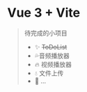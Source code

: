 # Vue 3 + Vite

> 待完成的小项目
>  + :sparkles: ~~ToDoList~~
>  + :sweat_drops:音频播放器
>  + :fire: 视频播放器
>  + :droplet: 文件上传
>  + :snake: ...